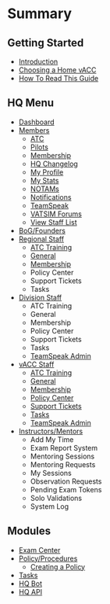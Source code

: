 # Summary

## Getting Started

* [Introduction](/README.md)
* [Choosing a Home vACC](choosing-a-home-vacc.md)
* [How To Read This Guide](how-to-read-this-guide.md)

## HQ Menu

* [Dashboard](dashboard.md)
* [Members](members.md)
  * [ATC](members/atc.md)
  * [Pilots](members/pilots.md)
  * [Membership](members/membership.md)
  * [HQ Changelog](members/hq-changelog.md)
  * [My Profile](members/my-profile.md)
  * [My Stats](members/my-stats.md)
  * [NOTAMs](members/notams.md)
  * [Notifications](members/notifications.md)
  * [TeamSpeak](members/teamspeak.md)
  * [VATSIM Forums](members/vatsim-forums.md)
  * [View Staff List](members/view-staff-list.md)
* [BoG/Founders](/bogfounders.md)
* [Regional Staff](/regional-staff.md)
  * [ATC Training](regional-staff/atc-training.md)
  * [General](regional-staff/general.md)
  * [Membership](regional-staff/membership.md)
  * Policy Center
  * Support Tickets
  * Tasks
* [Division Staff](division-staff.md)
  * ATC Training
  * General
  * Membership
  * Policy Center
  * Support Tickets
  * Tasks
  * [TeamSpeak Admin](division-staff/teamspeak-admin.md)
* [vACC Staff](vacc-staff.md)
  * [ATC Training](vacc-staff/atc-training.md)
  * [General](vacc-staff/general.md)
  * [Membership](vacc-staff/membership.md)
  * [Policy Center](policyprocedures.md)
  * [Support Tickets](vacc-staff/support-tickets.md)
  * [Tasks](vacc-staff/tasks.md)
  * [TeamSpeak Admin](vacc-staff/teamspeak-admin.md)
* [Instructors/Mentors](instructorsmentors.md)
  * Add My Time
  * Exam Report System
  * Mentoring Sessions
  * Mentoring Requests
  * My Sessions
  * Observation Requests
  * Pending Exam Tokens
  * Solo Validations
  * System Log

## Modules

* [Exam Center](exam-center.md)
* [Policy/Procedures](policyprocedures.md)
  * [Creating a Policy](policyprocedures/creating-a-policy.md)
* [Tasks](tasks.md)
* [HQ Bot](/hq-bot.md)
* [HQ API](/hq-api.md)

